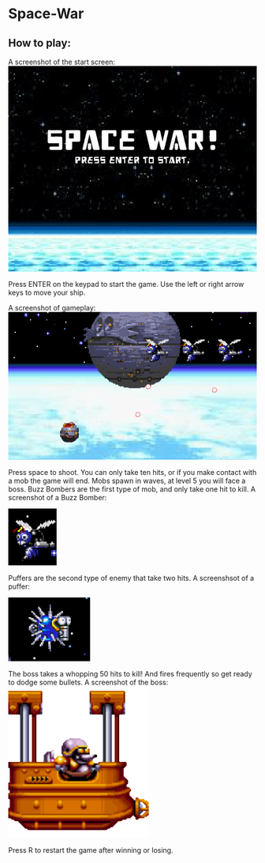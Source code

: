 # Space-War

## How to play: 

A screenshot of the start screen: 
![alt text][logo]

[logo]: https://github.com/Propelledshrimp/Space-War/blob/master/start_screen_screenshot.PNG "Logo Title Text 2"

Press ENTER on the keypad to start the game. 
Use the left or right arrow keys to move your ship.

A screenshot of gameplay:
![alt text][gameplay]

[gameplay]: https://github.com/Propelledshrimp/Space-War/blob/master/gameplay_screenshot.PNG "gameplay Title Text 3"
Press space to shoot.
You can only take ten hits, or if you make contact with a mob the game will end.
Mobs spawn in waves, at level 5 you will face a boss. 
Buzz Bombers are the first type of mob, and only take one hit to kill.
A screenshot of a Buzz Bomber:

![alt text][enemy1]

[enemy1]: https://github.com/Propelledshrimp/Space-War/blob/master/buzz_bomber_screenshot.PNG "enemy1 Title Text 4"
Puffers are the second type of enemy that take two hits. 
A screenshsot of a puffer:

![alt text][enemy2]

[enemy2]: https://github.com/Propelledshrimp/Space-War/blob/master/puffer_screenshot.PNG "enemy2 Title Text 5"
The boss takes a whopping 50 hits to kill! And fires frequently so get ready to dodge some bullets. 
A screenshot of the boss:
![alt text][boss]

[boss]:https://github.com/Propelledshrimp/Space-War/blob/master/space-war/assets/images/boss1.png "boss Title Text 6"
Press R to restart the game after winning or losing. 

